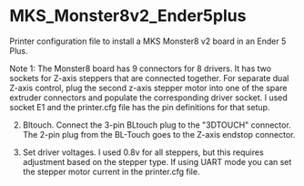 # MKS_Monster8v2_Ender5plus
Printer configuration file to install a MKS Monster8 v2 board in an Ender 5 Plus.

Note 1: The Monster8 board has 9 connectors for 8 drivers. It has two sockets for Z-axis steppers that are connected together.  For separate dual Z-axis control, plug the second z-axis stepper motor into one of the spare extruder connectors and populate the corresponding driver socket. I used socket E1 and the printer.cfg file has the pin definitions for that setup.

2) Bltouch. Connect the 3-pin BLtouch plug to the "3DTOUCH" connector. The 
2-pin plug from the BL-Touch goes to the Z-axis endstop connector.

3) Set driver voltages. I used 0.8v for all steppers, but this requires adjustment based on the stepper type. If using UART mode you  can set the stepper motor current in the printer.cfg file.
